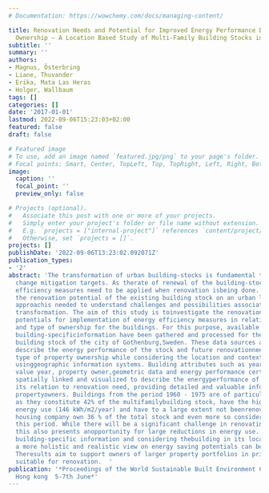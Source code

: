 ```yaml
---
# Documentation: https://wowchemy.com/docs/managing-content/

title: Renovation Needs and Potential for Improved Energy Performance Depending on
  Ownership – A Location Based Study of Multi-Family Building Stocks in an Urban Context
subtitle: ''
summary: ''
authors:
- Magnus, Österbring
- Liane, Thuvander
- Erika, Mata Las Heras
- Holger, Wallbaum
tags: []
categories: []
date: '2017-01-01'
lastmod: 2022-09-06T15:23:03+02:00
featured: false
draft: false

# Featured image
# To use, add an image named `featured.jpg/png` to your page's folder.
# Focal points: Smart, Center, TopLeft, Top, TopRight, Left, Right, BottomLeft, Bottom, BottomRight.
image:
  caption: ''
  focal_point: ''
  preview_only: false

# Projects (optional).
#   Associate this post with one or more of your projects.
#   Simply enter your project's folder or file name without extension.
#   E.g. `projects = ["internal-project"]` references `content/project/deep-learning/index.md`.
#   Otherwise, set `projects = []`.
projects: []
publishDate: '2022-09-06T13:23:02.092071Z'
publication_types:
- '2'
abstract: 'The transformation of urban building-stocks is fundamental to achieve climate
  change mitigation targets. As therate of renewal of the building-stock is low, energy
  efficiency measures need to be applied when renovation isbeing done. To evaluate
  the renovation potential of the existing building stock on an urban level, a local
  approachis needed to understand challenges and possibilities associated with its
  transformation. The aim of this study is toinvestigate the renovation needs and
  potentials for implementation of energy efficiency measures in relation toowner
  and type of ownership for the buildings. For this purpose, available databases containing
  building-specificinformation have been gathered and processed for the multi-family
  building stock of the city of Gothenburg,Sweden. These data sources are used to
  describe the energy performance of the stock and future renovationneeds based on
  type of property ownership while considering the location and context of the buildings
  usinggeographic information systems. Building attributes such as year of construction,
  value year, property owner,geometric data and energy performance certificates are
  spatially linked and visualized to describe the energyperformance of buildings and
  its relation to renovation need, providing detailed and valuable information to
  propertyowners. Buildings from the period 1960 - 1975 are of particular importance
  as they constitute 42% of the multifamilybuilding stock, have the highest average
  energy use (146 kWh/m2/year) and have to a large extent not beenrenovated. The municipality’s
  housing company own 36 % of the total stock and even more so considering buildingsfrom
  this period. While there will be a significant challenge in renovating their stock,
  this also presents anopportunity for large reductions in energy use. By incorporating
  building-specific information and considering thebuilding in its local setting,
  a more holistic and realistic view on energy saving potentials can be achieved.
  Theresults aim to support owners of larger property portfolios in prioritizing buildings
  suitable for renovation.  '
publication: '*Proceedings of the World Sustainable Built Environment Conference 2017,
  Hong kong  5-7th June*'
---
```

